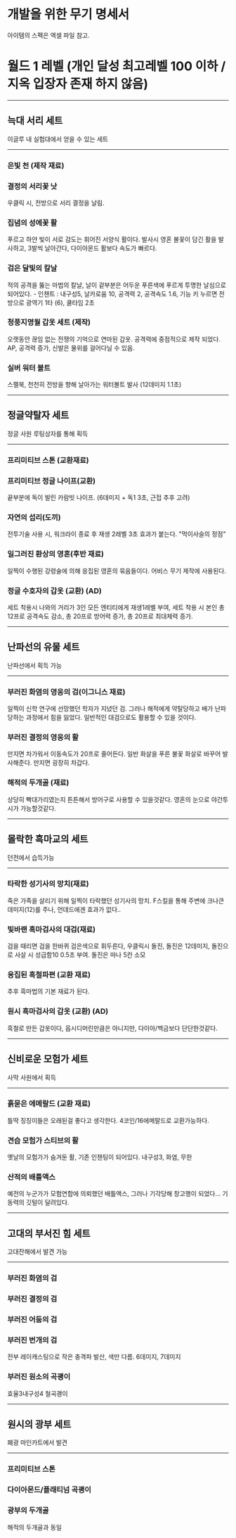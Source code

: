 # 개발을 위한 무기 명세서
아이템의 스펙은 엑셀 파일 참고.
# 월드 1 레벨 (개인 달성 최고레벨 100 이하 / 지옥 입장자 존재 하지 않음)
- - -
## 늑대 서리 세트
 이글루 내 실험대에서 얻을 수 있는 세트
- - -
### 은빛 천 (제작 재료)
### 결정의 서리꽃 낫
우클릭 시, 전방으로 서리 결정을 날림.
### 집념의 성에꽃 활
푸르고 하얀 빛이 서로 감도는 휘어진 서양식 활이다. 발사시 영혼 불꽃이 담긴 활을 발사하고, 3발씩 날아간다, 다이아몬드 활보다 속도가 빠르다.
### 검은 달빛의 칼날
적의 공격을 뚫는 마법의 칼날, 날이 겉부분은 어두운 푸른색에 푸르게 투명한 날심으로 되어있다. - 인챈트 : 내구성5, 날카로움 10, 공격력 2, 공격속도 1.6, 기능 키 누르면 전방으로 광역기 1타 (6), 쿨타임 2초
### 청풍지명월 갑옷 세트 (제작)
오랫동안 끊임 없는 전쟁의 기억으로 연마된 갑옷. 공격력에 중점적으로 제작 되었다.
AP, 공격력 증가, 신발은 물위를 걸어다닐 수 있음.
### 실버 워터 볼트
스펠북, 천천히 전방을 향해 날아가는 워터볼트 발사 (12데미지 1.1초)
- - -
## 정글약탈자 세트
 정글 사원 루팅상자를 통해 획득
- - -
### 프리미티브 스톤 (교환재료)
### 프리미티브 정글 나이프(교환)
끝부분에 독이 발린 카람빗 나이프. (6데미지 + 독1 3초, 근접 추후 고려)
### 자연의 섭리(도끼)
전투기술 사용 시, 워크라이 종료 후 재생 2레벨 3초 효과가 붙는다.
"먹이사슬의 정점"
### 일그러진 환상의 영혼(후반 재료)
일찍이 수행된 강령술에 의해 응집된 영혼의 묶음들이다. 어비스 무기 제작에 사용된다.
### 정글 수호자의 갑옷 (교환) (AD)
세트 착용시 나와의 거리가 3인 모든 엔티티에게 재생1레벨 부여, 세트 착용 시 본인 총 12프로 공격속도 감소, 총 20프로 방어력 증가, 총 20프로 최대체력 증가.
- - -
## 난파선의 유물 세트
 난파선에서 획득 가능
- - -
### 부러진 화염의 영웅의 검(이그니스 재료)
일찍이 신학 연구에 선망했던 학자가 지녔던 검. 그러나 해적에게 약탈당하고 배가 난파당하는 과정에서 힘을 잃었다. 일반적인 대검으로도 활용할 수 있을 것이다.
### 부러진 결정의 영웅의 활
만지면 차가워서 이동속도가 20프로 줄어든다. 일반 화살을 푸른 불꽃 화살로 바꾸어 발사해준다. 만지면 굉장히 차갑다.
### 해적의 두개골 (재료)
상당히 빡대가리였는지 튼튼해서 방어구로 사용할 수 있을것같다. 영혼의 눈으로 야간투시가 가능할것같다.
- - -
## 몰락한 흑마교의 세트
 던전에서 습득가능
- - -
### 타락한 성기사의 망치(재료)
죽은 가족을 살리기 위해 일찍이 타락했던 성기사의 망치. F스킬을 통해 주변에 크나큰 데미지(12)를 주나, 언데드에겐 효과가 없다..
### 빛바랜 흑마검사의 대검(재료)
검을 때리면 검을 한바퀴 검은색으로 휘두른다, 우클릭시 돌진, 돌진은 12데미지, 돌진으로 사살 시 성급함10 0.5초 부여. 돌진은 마나 5칸 소모
### 응집된 흑철파편 (교환 재료)
추후 흑마법의 기본 재료가 된다.
### 원시 흑마검사의 갑옷 (교환) (AD)
흑철로 만든 갑옷이다, 옵시디머린만큼은 아니지만, 다이아/백금보다 단단한것같다.
- - -
## 신비로운 모험가 세트
사막 사원에서 획득
- - -
### 흙묻은 에메랄드 (교환 재료)
틀딱 징징이들은 오래된걸 좋다고 생각한다. 4코인/16에메랄드로 교환가능하다.
### 견습 모험가 스티브의 활
옛날의 모험가가 숨겨둔 활, 기존 인챈팅이 되어있다. 내구성3, 화염, 무한
### 산적의 배틀액스
예전의 누군가가 모험연합에 의뢰했던 배틀액스, 그러나 기각당해 창고행이 되었다... 기동력의 깃털이 달려있다.
- - -
## 고대의 부서진 힘 세트
고대잔해에서 발견 가능
- - -
### 부러진 화염의 검
### 부러진 결정의 검
### 부러진 어둠의 검
### 부러진 번개의 검
전부 레이캐스팅으로 작은 충격파 발산, 색만 다름. 6데미지, 7데미지
### 부러진 원소의 곡괭이
효율3내구성4 철곡괭이
- - -
## 원시의 광부 세트
폐광 마인카트에서 발견
- - -
### 프리미티브 스톤
### 다이아몬드/플래티넘 곡괭이
### 광부의 두개골
해적의 두개골과 동일
